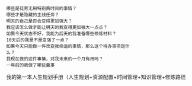 ```
哪些是徒劳无用特别费时间的事情？
哪些才是隐藏的主线任务？
明天的自己是否会变得更加强大？
我应该怎么做才能让明天的我变得更加强大一点点？
如果今天状态不好，我能为后天的我准备哪些修炼材料？
10天后的我是不是变强了一点？
如果今天只能做一件改变我命运的事情，那么这个待办事项是什
么？
我现在做的这件事情，对我未来的一个月有用吗？
一年前的我做了哪些蠢事
```
我的第一本人生规划手册（人生规划+资源配置+时间管理+知识管理+修炼路径
